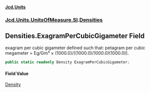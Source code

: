#### [Jcd.Units](index.md 'index')
### [Jcd.Units.UnitsOfMeasure.SI](Jcd.Units.UnitsOfMeasure.SI.md 'Jcd.Units.UnitsOfMeasure.SI').[Densities](Densities.md 'Jcd.Units.UnitsOfMeasure.SI.Densities')

## Densities.ExagramPerCubicGigameter Field

exagram per cubic gigameter defined such that: petagram per cubic megameter = Eg/Gm³ ×
(1000.0)/((1000.0)*(1000.0)*(1000.0)).

```csharp
public static readonly Density ExagramPerCubicGigameter;
```

#### Field Value
[Density](Density.md 'Jcd.Units.UnitTypes.Density')